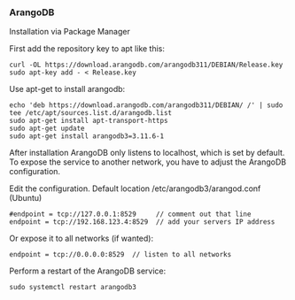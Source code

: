### ArangoDB

Installation via Package Manager

First add the repository key to apt like this:

```
curl -OL https://download.arangodb.com/arangodb311/DEBIAN/Release.key
sudo apt-key add - < Release.key
```

Use apt-get to install arangodb:

```
echo 'deb https://download.arangodb.com/arangodb311/DEBIAN/ /' | sudo tee /etc/apt/sources.list.d/arangodb.list
sudo apt-get install apt-transport-https
sudo apt-get update
sudo apt-get install arangodb3=3.11.6-1
```

After installation ArangoDB only listens to localhost, which is set by default. To expose the service to another network, you have to adjust the ArangoDB configuration.

Edit the configuration. Default location /etc/arangodb3/arangod.conf (Ubuntu)

```
#endpoint = tcp://127.0.0.1:8529     // comment out that line
endpoint = tcp://192.168.123.4:8529  // add your servers IP address
```

Or expose it to all networks (if wanted):

```
endpoint = tcp://0.0.0.0:8529  // listen to all networks
```

Perform a restart of the ArangoDB service:

```
sudo systemctl restart arangodb3
```

